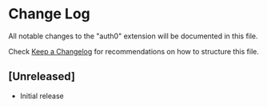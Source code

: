 # Change Log

All notable changes to the "auth0" extension will be documented in this file.

Check [Keep a Changelog](http://keepachangelog.com/) for recommendations on how to structure this file.

## [Unreleased]

- Initial release